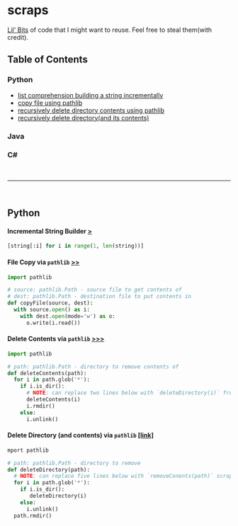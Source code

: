# scraps
[Lil' Bits](https://www.youtube.com/watch?v=Gj4-E5Hs3Kc) of code that I might want to reuse. Feel free to steal them(with credit).

## Table of Contents
### Python
* [list comprehension building a string incrementally](#incremental-string-builder)
* [copy file using pathlib](#file-copy-via-pathlib)
* [recursively delete directory contents using pathlib](#pathlib-recursive-delete-contents)
* [recursively delete directory(and its contents)](#pathlib-recursive-delete-directory)
### Java
### C#

<br>
<hr>
<br>


## Python

#### Incremental String Builder [>](https://github.com/jabocg/scraps/blob/master/python/incremental-string-builder.py)
```python
[string[:i] for i in range(1, len(string))]
```

#### File Copy via `pathlib` [>>](https://github.com/jabocg/scraps/blob/master/python/pathlib-copy-file.py)
```python
import pathlib

# source: pathlib.Path - source file to get contents of
# dest: pathlib.Path - destination file to put contents in
def copyFile(source, dest):
  with source.open() as i:
    with dest.open(mode='w') as o:
      o.write(i.read())
```

#### Delete Contents via `pathlib` [>>>](https://github.com/jabocg/scraps/blob/master/python/pathlib-recursive-delete-contents.py)
```python
import pathlib

# path: pathlib.Path - directory to remove contents of
def deleteContents(path):
  for i in path.glob('*'):
    if i.is_dir():
      # NOTE: can replace two lines below with `deleteDirectory(i)` from pathlib-recusive-delete-directory scrap
      deleteContents(i)
      i.rmdir()
    else:
      i.unlink()
```

#### Delete Directory (and contents) via `pathlib` [[link]](https://github.com/jabocg/scraps/blob/master/python/pathlib-recursive-delete-directory.py)
```python
mport pathlib

# path: pathlib.Path - directory to remove
def deleteDirectory(path):
  # NOTE: can replace five lines below with `removeConents(path)` scrap form pathlib-recursive-remove-contents
  for i in path.glob('*'):
    if i.is_dir():
       deleteDirectory(i)
    else:
      i.unlink()
  path.rmdir()
```
